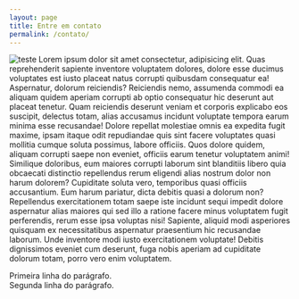 ```yaml
---
layout: page
title: Entre em contato
permalink: /contato/
---
```


![teste](http://www.televendasecobranca.com.br/wp-content/uploads/2015/02/Site-cria-reclamacoes-gentis-para-enviar-a-atendentes-de-telemarketing-televendas-cobranca.jpg)
Lorem ipsum dolor sit amet consectetur, adipisicing elit. Quas reprehenderit sapiente inventore voluptatem dolores, dolore esse ducimus voluptates est iusto placeat natus corrupti quibusdam consequatur ea! Aspernatur, dolorum reiciendis? Reiciendis nemo, assumenda commodi ea aliquam quidem aperiam corrupti ab optio consequatur hic deserunt aut placeat tenetur. Quam reiciendis deserunt veniam et corporis explicabo eos suscipit, delectus totam, alias accusamus incidunt voluptate tempora earum minima esse recusandae! Dolore repellat molestiae omnis ea expedita fugit maxime, ipsam itaque odit repudiandae quis sint facere voluptates quasi mollitia cumque soluta possimus, labore officiis. Quos dolore quidem, aliquam corrupti saepe non eveniet, officiis earum tenetur voluptatem animi! Similique doloribus, eum maiores corrupti laborum sint blanditiis libero quia obcaecati distinctio repellendus rerum eligendi alias nostrum dolor non harum dolorem? Cupiditate soluta vero, temporibus quasi officiis accusantium. Eum harum pariatur, dicta debitis quasi a dolorum non? Repellendus exercitationem totam saepe iste incidunt sequi impedit dolore aspernatur alias maiores qui sed illo a ratione facere minus voluptatem fugit perferendis, rerum esse ipsa voluptas nisi! Sapiente, aliquid modi asperiores quisquam ex necessitatibus aspernatur praesentium hic recusandae laborum. Unde inventore modi iusto exercitationem voluptate! Debitis dignissimos eveniet cum deserunt, fuga nobis aperiam ad cupiditate dolorum totam, porro vero enim voluptatem.

Primeira linha do parágrafo.  
Segunda linha do parágrafo.